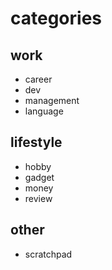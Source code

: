 # categories
## work
+ career
+ dev
+ management
+ language
## lifestyle
+ hobby
+ gadget
+ money
+ review
## other
+ scratchpad
